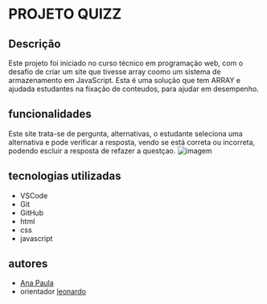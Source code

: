# PROJETO QUIZZ
## Descrição
Este projeto foi iniciado no curso técnico em programação web, com o desafio de criar um site que tivesse array coomo um sistema de armazenamento em JavaScript. Esta é uma solução que tem ARRAY e ajudada estudantes na fixação de conteudos, para ajudar em desempenho.
## funcionalidades
Este site trata-se de pergunta, alternativas, o estudante seleciona uma alternativa e pode verificar a resposta, vendo se está correta ou incorreta, podendo escluir a resposta de refazer a questçao.
![imagem]()
## tecnologias utilizadas
- VSCode
- Git
- GitHub
- html
- css
- javascript
## autores
- [Ana Paula](https://github.com/anapaulacd)
- orientador [leonardo](https://github.com/LeonardoRochaMarista)

